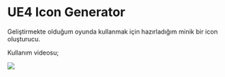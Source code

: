 # UE4 Icon Generator
<p>Geliştirmekte olduğum oyunda kullanmak için hazırladığım minik bir icon oluşturucu.</p>
<p>Kullanım videosu;</p>
<a style="float:center" href="https://www.youtube.com/watch?v=TJVNNU_AqJ0" target="_blank">
  <img src="https://www.alisahanyalcin.com/assets/img/projects/UE4-Icon-Generator.jpg" width="auto" />
</a>
